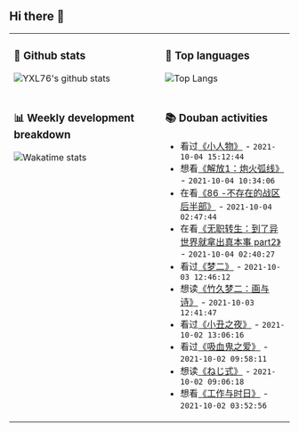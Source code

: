 ## Hi there 👋

<table>
<tr>
<td valign="top" width="54%">

### 🔭 Github stats

![YXL76's github stats](https://github-readme-stats.yxl76.vercel.app/api?username=YXL76&count_private=true&show_icons=true&include_all_commits=true&theme=prussian&line_height=28&disable_animations=true)

</td>

<td valign="top" width="46%">

### 🌱 Top languages

![Top Langs](https://github-readme-stats.yxl76.vercel.app/api/top-langs/?username=YXL76&layout=compact&theme=prussian&langs_count=8&hide=HTML,CSS,SCSS)

</td>
</tr>
<tr>
<td valign="top" width="54%">

### 📊 Weekly development breakdown

![Wakatime stats](https://github-readme-stats.yxl76.vercel.app/api/wakatime?username=YXL76&layout=compact&theme=prussian)


</td>
<td valign="top" width="46%">

### 📚 Douban activities

- 看过[《小人物》](http://movie.douban.com/subject/34865507/) - `2021-10-04 15:12:44`
- 想看[《解放1：炮火弧线》](http://movie.douban.com/subject/35480129/) - `2021-10-04 10:34:06`
- 在看[《86 -不存在的战区 后半部》](http://movie.douban.com/subject/35510433/) - `2021-10-04 02:47:44`
- 在看[《无职转生：到了异世界就拿出真本事 part2》](http://movie.douban.com/subject/35306636/) - `2021-10-04 02:40:27`
- 看过[《梦二》](http://movie.douban.com/subject/1401330/) - `2021-10-03 12:46:12`
- 想读[《竹久梦二：画与诗》](https://book.douban.com/subject/4882050/) - `2021-10-03 12:41:47`
- 看过[《小丑之夜》](http://movie.douban.com/subject/1300957/) - `2021-10-02 13:06:16`
- 看过[《吸血鬼之爱》](http://movie.douban.com/subject/34445821/) - `2021-10-02 09:58:11`
- 想读[《ねじ式》](https://book.douban.com/subject/1975872/) - `2021-10-02 09:06:18`
- 想看[《工作与时日》](http://movie.douban.com/subject/33428617/) - `2021-10-02 03:52:56`

</td>
</tr>
</table>

<!--
**YXL76/YXL76** is a ✨ _special_ ✨ repository because its `README.md` (this file) appears on your GitHub profile.

Here are some ideas to get you started:

- 🔭 I’m currently working on ...
- 🌱 I’m currently learning ...
- 👯 I’m looking to collaborate on ...
- 🤔 I’m looking for help with ...
- 💬 Ask me about ...
- 📫 How to reach me: ...
- 😄 Pronouns: ...
- ⚡ Fun fact: ...
-->
